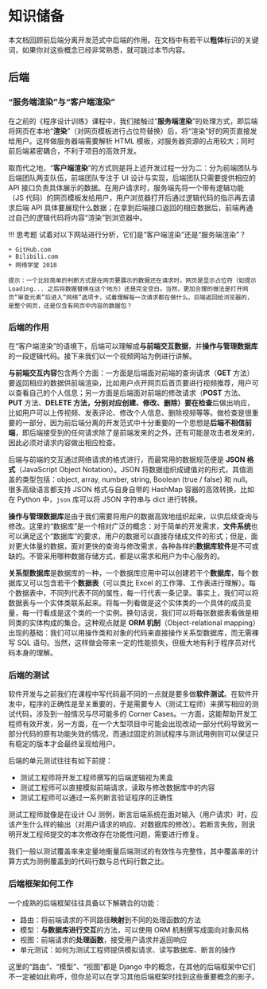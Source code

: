# 知识储备

本文档回顾前后端分离开发范式中后端的作用。在文档中有若干以**粗体**标识的关键词，如果你对这些概念已经非常熟悉，就可跳过本节内容。



## 后端

### “服务端渲染”与“客户端渲染”

在之前的《程序设计训练》课程中，我们接触过“**服务端渲染**”的处理方式，即后端将网页在本地“**渲染**”（对网页模板进行占位符替换）后，将“渲染”好的网页直接发给用户。这样做服务器端需要解析 HTML 模板，对服务器资源的占用较大；同时前后端紧密耦合，不利于项目的高效开发。

取而代之地，“**客户端渲染**”的方式则是将上述开发过程一分为二：分为前端团队与后端团队两支队伍，前端团队专注于 UI 设计与实现，后端团队只需要提供相应的 API 接口负责具体展示的数据。在用户请求时，服务端先将一个带有逻辑功能（JS 代码）的网页模板发给用户，用户浏览器打开后通过逻辑代码的指示再去请求后端 API 具体要展现什么数据；在拿到后端接口返回的相应数据后，前端再通过自己的逻辑代码将内容“渲染”到浏览器中。

!!! 思考题
    试着对以下网站进行分析，它们是“客户端渲染”还是“服务端渲染”？
    
    + GitHub.com
    + Bilibili.com
    + 网络学堂 2018
    
    提示：一个比较简单的判断方式是在网页要展示的数据还在请求时，网页是显示占位符（如提示 Loading... 之后将数据替换在这个地方）还是完全空白。当然，更加合理的做法是打开网页“审查元素”后进入“网络”选项卡，试着理解每一次请求都在做什么。后端返回给浏览器的，是整个网页，还是仅含有网页中内容的数据包？



### 后端的作用

在“客户端渲染”的语境下，后端可以理解成**与前端交互数据**，并**操作与管理数据库**的一段逻辑代码。接下来我们以一个视频网站为例进行讲解。

**与前端交互内容**包含两个方面：一方面是后端面对前端的查询请求（**GET** 方法）要返回相应的数据供前端渲染，比如用户点开网页后首页要进行视频推荐，用户可以查看自己的个人信息；另一方面是后端面对前端的修改请求（**POST** 方法、**PUT** 方法、**DELETE **方法，分别对应创建、修改、删除）要在**检查**后做出响应，比如用户可以上传视频、发表评论、修改个人信息、删除视频等等。做检查是很重要的一部分，因为前后端分离的开发范式中十分重要的一个思想是**后端不相信前端**，即后端接受到的任何请求除了是前端发来的之外，还有可能是攻击者发来的，因此必须对请求内容做出相应检查。

后端与前端的交互通过网络请求的格式进行，而最常用的数据规范便是 **JSON 格式**（JavaScript Object Notation）。JSON 将数据组织成键值对的形式，其值涵盖的类型包括：object, array, number, string, Boolean (true / false) 和 null。很多高级语言都支持 JSON 格式与自身自带的 HashMap 容器的高效转换，比如在 Python 中，`json` 库可以将 JSON 字符串与 dict 进行转换。

**操作与管理数据库**是由于我们需要将用户的数据高效地组织起来，以供后续查询与修改。这里的“数据库”是一个相对广泛的概念：对于简单的开发需求，**文件系统**也可以满足这个“数据库”的要求，用户的数据可以直接存储成文件的形式；但是，面对更大体量的数据，面对更快的查询与修改需求，各种各样的**数据库软件**是不可或缺的。不管采用哪种数据存储方式，都是以需求和用户为中心服务的。

**关系型数据库**是数据库的一种，一个数据库应用中可以创建若干个**数据库**，每个数据库又可以包含若干个**数据表**（可以类比 Excel 的工作簿、工作表进行理解）。每个数据表中，不同列代表不同的属性，每一行代表一条记录。事实上，我们可以将数据表与一个实体类联系起来。将每一列看做是这个实体类的一个具体的成员变量，每一行看成是这个类的一个实例。换句话说，我们可以将每张数据表看做是相同类的实体构成的集合。这种观点就是 **ORM 机制**（Object-relational mapping）出现的基础：我们可以用操作类和对象的代码来直接操作关系型数据库，而无需裸写 SQL 语句。当然，这样做会带来一定的性能损失，但极大地有利于程序员对代码本身的理解。



### 后端的测试

软件开发与之前我们在课程中写代码最不同的一点就是要多做**软件测试**。在软件开发中，程序的正确性是至关重要的，于是需要专人（测试工程师）来撰写相应的测试代码，涉及到一般情况与尽可能多的 Corner Cases。一方面，这能帮助开发工程师有效开发，另一方面，在一个大型项目中可能会出现改动一部分代码导致另一部分代码的原有功能失效的情况，而通过固定的测试程序与测试用例则可以保证只有稳定的版本才会最终呈现给用户。

后端的单元测试往往有如下前提：

+ 测试工程师将开发工程师撰写的后端逻辑视为黑盒
+ 测试工程师可以直接模拟前端请求，读取与修改数据库中的内容
+ 测试工程师可以通过一系列断言验证程序的正确性

测试工程师就像是在设计 OJ 测例，断言后端系统在面对输入（用户请求）时，应该产生什么样的输出（对用户请求的响应、对数据库的修改）。若断言失败，则说明开发工程师提交的本次修改存在功能性问题，需要进行修复。

我们一般以测试覆盖率来定量地衡量后端测试的有效性与完整性，其中覆盖率的计算方式为测例覆盖到的代码行数与总代码行数之比。



### 后端框架如何工作

一个成熟的后端框架往往具备以下解耦合的功能：

+ 路由：将前端请求的不同路径**映射**到不同的处理函数的方法
+ 模型：**与数据库进行交互**的方法，可以使用 ORM 机制撰写成面向对象风格
+ 视图：前端请求的**处理函数**，接受用户请求并返回响应
+ 单元测试：如何为测试工程师提供模拟请求、读写数据库、断言的操作

这里的“路由”、“模型”、“视图”都是 Django 中的概念，在其他的后端框架中它们不一定被如此称呼，但你总可以在学习其他后端框架时找到这些重要概念的影子。



